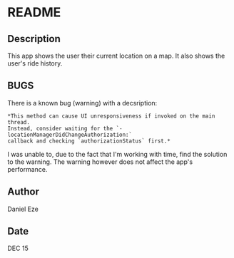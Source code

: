 # README

## Description
This app shows the user their current location on a map. It also shows the user's ride history.

## BUGS
There is a known bug (warning) with a decsription:
    
    *This method can cause UI unresponsiveness if invoked on the main thread. 
    Instead, consider waiting for the `-locationManagerDidChangeAuthorization:` 
    callback and checking `authorizationStatus` first.*

I was unable to, due to the fact that I'm working with time, find the solution to the warning. 
The warning however does not affect the app's performance.

## Author
Daniel Eze

## Date
DEC 15

